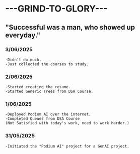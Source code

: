# ---GRIND-TO-GLORY---
## "Successful was a man, who showed up everyday."

### 3/06/2025
    -Didn't do much.
    -Just collected the courses to study.

### 2/06/2025
    -Started creating the resume.
    -Started Generic Trees from DSA Course.

### 1/06/2025
    -Deployed Podium AI over the internet.
    -Completed Queues from DSA Course
    (Not Satisfied with today's work, need to work harder.)

### 31/05/2025
    -Initiated the "Podium AI" project for a GenAI project.